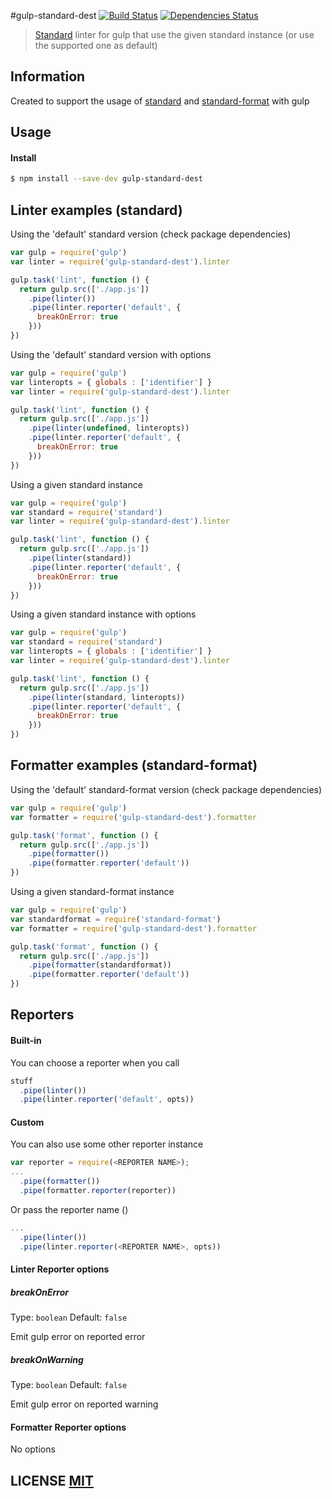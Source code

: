 #gulp-standard-dest
[![Build Status](https://travis-ci.org/ggarciao/gulp-standard-dest.svg?branch=master)](https://travis-ci.org/ggarciao/gulp-standard-dest)
[![Dependencies Status](https://david-dm.org/ggarciao/gulp-standard-dest.svg)](https://david-dm.org/ggarciao/gulp-standard-dest)

> [Standard](https://github.com/feross/standard/) linter for gulp that use the given standard instance (or use the supported one as default)

## Information
Created to support the usage of [standard](https://github.com/feross/standard/) and [standard-format](https://github.com/maxogden/standard-format) with gulp

## Usage

#### Install

```sh
$ npm install --save-dev gulp-standard-dest
```

## Linter examples (standard)

Using the 'default' standard version (check package dependencies)
```javascript
var gulp = require('gulp')
var linter = require('gulp-standard-dest').linter

gulp.task('lint', function () {
  return gulp.src(['./app.js'])
    .pipe(linter())
    .pipe(linter.reporter('default', {
      breakOnError: true
    }))
})
```

Using the 'default' standard version with options
```javascript
var gulp = require('gulp')
var linteropts = { globals : ['identifier'] }
var linter = require('gulp-standard-dest').linter

gulp.task('lint', function () {
  return gulp.src(['./app.js'])
    .pipe(linter(undefined, linteropts))
    .pipe(linter.reporter('default', {
      breakOnError: true
    }))
})
```
Using a given standard instance
```javascript
var gulp = require('gulp')
var standard = require('standard')
var linter = require('gulp-standard-dest').linter

gulp.task('lint', function () {
  return gulp.src(['./app.js'])
    .pipe(linter(standard))
    .pipe(linter.reporter('default', {
      breakOnError: true
    }))
})
```
Using a given standard instance with options
```javascript
var gulp = require('gulp')
var standard = require('standard')
var linteropts = { globals : ['identifier'] }
var linter = require('gulp-standard-dest').linter

gulp.task('lint', function () {
  return gulp.src(['./app.js'])
    .pipe(linter(standard, linteropts))
    .pipe(linter.reporter('default', {
      breakOnError: true
    }))
})
```

## Formatter examples (standard-format)

Using the 'default' standard-format version (check package dependencies)
```javascript
var gulp = require('gulp')
var formatter = require('gulp-standard-dest').formatter

gulp.task('format', function () {
  return gulp.src(['./app.js'])
    .pipe(formatter())
    .pipe(formatter.reporter('default'))
})
```

Using a given standard-format instance
```javascript
var gulp = require('gulp')
var standardformat = require('standard-format')
var formatter = require('gulp-standard-dest').formatter

gulp.task('format', function () {
  return gulp.src(['./app.js'])
    .pipe(formatter(standardformat))
    .pipe(formatter.reporter('default'))
})
```

## Reporters

#### Built-in

You can choose a reporter when you call
````javascript
stuff
  .pipe(linter())
  .pipe(linter.reporter('default', opts))
````

#### Custom

You can also use some other reporter instance
````javascript
var reporter = require(<REPORTER NAME>);
...
  .pipe(formatter())
  .pipe(formatter.reporter(reporter))
````
Or pass the reporter name () 
````javascript
...
  .pipe(linter())
  .pipe(linter.reporter(<REPORTER NAME>, opts))
````
#### Linter Reporter options

##### breakOnError

Type: `boolean`
Default: `false`

Emit gulp error on reported error

##### breakOnWarning

Type: `boolean`
Default: `false`

Emit gulp error on reported warning

#### Formatter Reporter options

No options

## LICENSE [MIT](LICENSE)
